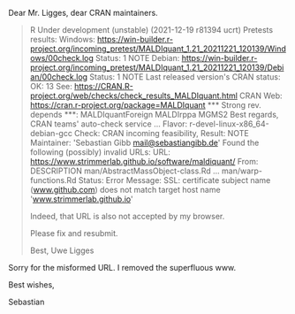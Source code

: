 Dear Mr. Ligges, dear CRAN maintainers.

> R Under development (unstable) (2021-12-19 r81394 ucrt)
>   Pretests results:
> Windows: <https://win-builder.r-project.org/incoming_pretest/MALDIquant_1.21_20211221_120139/Windows/00check.log>
> Status: 1 NOTE
> Debian: <https://win-builder.r-project.org/incoming_pretest/MALDIquant_1.21_20211221_120139/Debian/00check.log>
> Status: 1 NOTE
>   Last released version's CRAN status: OK: 13
> See: <https://CRAN.R-project.org/web/checks/check_results_MALDIquant.html>
>   CRAN Web: <https://cran.r-project.org/package=MALDIquant>
>   *** Strong rev. depends ***: MALDIquantForeign MALDIrppa MGMS2
>   Best regards,
> CRAN teams' auto-check service
> ...
> Flavor: r-devel-linux-x86_64-debian-gcc
> Check: CRAN incoming feasibility, Result: NOTE
>    Maintainer: 'Sebastian Gibb <mail@sebastiangibb.de>'
>       Found the following (possibly) invalid URLs:
>      URL: https://www.strimmerlab.github.io/software/maldiquant/
>        From: DESCRIPTION
>              man/AbstractMassObject-class.Rd
>              ...
>              man/warp-functions.Rd
>        Status: Error
>        Message: SSL: certificate subject name (www.github.com) does not match target host name 'www.strimmerlab.github.io'
>
> Indeed, that URL is also not accepted by my browser.
>
> Please fix and resubmit.
>
> Best,
> Uwe Ligges

Sorry for the misformed URL. I removed the superfluous www.

Best wishes,

Sebastian

